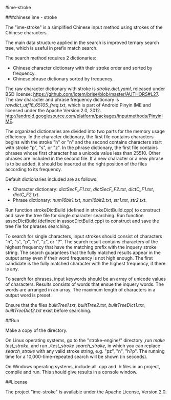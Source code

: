 #ime-stroke

###chinese ime - stroke

The "ime-stroke" is a simplified Chinese input method using strokes of the Chinese characters.

The main data structure applied in the search is improved ternary search tree, which is useful in prefix match search.

The search method requires 2 dictionaries:
* Chinese character dictionary with their stroke order and sorted by frequency.
* Chinese phrase dictionary sorted by frequency.

The raw character dictionary with stroke is *stroke.dict.yaml*, released under BSD license:
https://github.com/lotem/brise/blob/master/AUTHORS#L27.
The raw character and phrase frequency dictionary is *rawdict_utf16_65105_freq.txt*, which is part of Android Pinyin IME and licensed 
under the Apache Version 2.0, 2012.
http://android.googlesource.com/platform/packages/inputmethods/PinyinIME.

The organized dictionaries are divided into two parts for the memory usage efficiency.
In the character dictionary, the first file contains characters begins with the stroke "h" or "n" and the second contains characters start with stroke "p", "s", or "z".
In the phrase dictionary, the first file contains phrases whose first character has a unicode value less than 25510. Other phrases are included in the second file.
If a new character or a new phrase is to be added, it should be inserted at the right position of the files according to its frequency.

Default dictionaries included are as follows:
* Character dictionary: *dictSecF_F1.txt*, *dictSecF_F2.txt*, *dictC_F1.txt*, *dictC_F2.txt*.
* Phrase dictionary: *num16bit1.txt*, *num16bit2.txt*, *str1.txt*, *str2.txt*.

Run function strokeDictBuild (defined in strokeDictBuild.cpp) to construct and save the tree file for single character searching.
Run function assocDictBuild (defined in assocDictBuild.cpp) to construct and save the tree file for phrases searching.

To search for single characters, input strokes should consist of characters "h", "s", "p", "n", "z", or "?".
The search result contains characters of the highest frequency that have the matching prefix with the inquery stroke string.
The search guarantees that the fully matched results appear in the output array even if their word frequency is not high enough.
The first candidate is the fully matched character with the highest frequency, if there is any.

To search for phrases, input keywords should be an array of unicode values of characters.
Results consists of words that ensue the inquery words. The words are arranged in an array. The maximum length of characters in a output word is preset.

Ensure that the files *builtTree1.txt*, *builtTree2.txt*, *builtTreeDict1.txt*, *builtTreeDict2.txt* exist before searching.

##Run

Make a copy of the directory.

On Linux operating systems, go to the "stroke-engine/" directory ,run *make test_stroke*, and run *./test_stroke search_stroke*, in which you can replace *search_stroke* with any valid stroke string, e.g. "pz", "n", "h?p". The running time for a 10,000-time-repeated search will be shown (in seconds).

On Windows operating systems, include all .cpp and .h files in an project, compile and run. This should give results in a console window.

##License

The project "ime-stroke" is available under the Apache License, Version 2.0.
